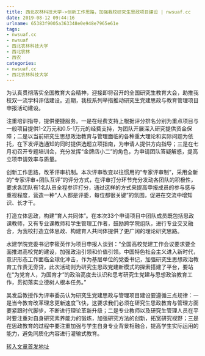 ```yaml
---
title: 西北农林科技大学->创新工作思路，加强我校研究生思政项目建设 | nwsuaf.cc
date: 2019-08-12 09:44:16
urlname: 65383f9005a363348e0e948e7965e61e
tags: 
- nwsuaf.cc
- nwsuaf
- 西北农林科技大学
- 西北农林
- 西农
categories:
- nwsuaf.cc
- 西北农林科技大学
---
```



为认真贯彻落实全国教育大会精神，迎接即将召开的全国研究生教育大会，助推我校双一流学科评估建设。近期，我校系列举措推动研究生党建思政与教育管理项目申报活动建设。

注重培训指导，提供便捷服务。一是在经费支持上根据评分排名分别为重点项目与一般项目提供1-2万元和0.5-1万元的经费支持，为团队开展深入研究提供资金保障；二是以当前研究生思想政治教育与管理面临的各种重大理论和实际问题为依托，在下发评选通知的同时提供选题立项指南，为申请人提供方向指导；三是在七月初召开专题培训会，充分发挥“金牌店小二”的角色，为申请团队答疑解惑，提高立项申请效率与质量。

创新工作思路，改革评审机制。本次评审改变以往惯用的“专家评审制”，采用全新的“专家评审+团队互评”的评分方式，在评审打分环节充分发动各团队的积极性，要求各团队有1名队员全程参评打分，通过这样的方式来提高申报成员的参与感与重视程度，营造一种“人人都是评委，每位都很关键”的氛围，促进在交流中增知识、长才干。

打造立体思政，构建“育人共同体”。在本次33个申请项目中团队成员既包括思政课教师，又有专业课教师和学生管理工作者，鼓励跨学院组队，进行专业交叉融合，为我校打造立体思政、构建育人共同体提供了更广阔的理论研究思路。

水建学院党委书记李筱英作为项目申报人谈到：“全国高校党建工作会议要求要全面推进高校党的建设，加强政治引领和价值引领。中国特色社会主义进入新时代，意识形态工作面临全球化冲击，作为基层单位的党委书记，加强研究生思想政治教育工作责无旁贷，此次活动则为研究生思政党建新模式的探索搭建了平台，要站在“为党育人，为国育才”的政治高度去认识和思考研究生党建与思想政治教育工作，贯彻落实立德树人根本任务。”

吴发启教授作为评审委员认为研究生党建思政与管理项目建设要遵循三点规律：一是当今教育改革理念更新速度飞快，这要求我们必须在研究生思政教育与管理方面要紧跟时代脚步，不断进行理论革新升级；二是专业教师以及研究生管理人员在平时要注重对自身研究素养能力的锻炼，加强研究方法的创新，拓宽研究视野；三是在思政教育的过程中要注重加强与学生自身专业背景相融合，提高学生实际运用的能力，避免同质化内容进行灌输式教育。





[转入文章首发地址](https://news.nwsuaf.edu.cn/xnxw/91286.htm)